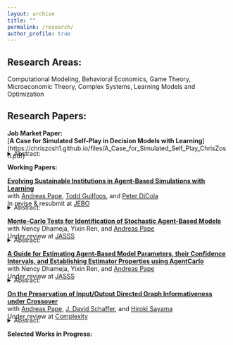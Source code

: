 ```yaml
---
layout: archive
title: ""
permalink: /research/
author_profile: true
---
```

<h2>Research Areas:</h2>
Computational Modeling, Behavioral Economics, Game Theory, Microeconomic Theory, Complex Systems, Learning Models and Optimization

<h2>Research Papers:</h2>
<b>Job Market Paper:</b><br>
[<b>A Case for Simulated Self-Play in Decision Models with Learning</b>](https://chriszosh1.github.io/files/A_Case_for_Simulated_Self_Play_ChrisZosh.pdf)
<details style="margin-top: -22px;"><summary>Abstract:</summary>
While there is an extensive history of bringing decision theories with learning to lab data, such models have been plagued with inadequate assumptions about the information players know before the first round of play. To solve this problem, I discuss the notion of Simulated Self-Play (SSP), in which agents play simulated rounds of the game against themselves to develop intuition about the nature of the game before the first round of play. Although some existing models of artificial intelligence have utilized self-play to achieve high performing solutions to some fairly complex problems (e.g. Alpha Zero playing Chess and Go), its exploration as a cognitive parameter when modeling human behavior has been relatively unexplored. First, I make the case that SSP improves theoretical coherence by discussing a number of common alternative assumptions (uniform / no priors, fitted priors, and burned-in priors), some of their a priori issues, and how Simulated Self-Play addresses many of them in a parsimonious way. Next, I evaluate the empirical value of SSP by implementing a simple learning model using priors formed via SSP and the alternatives and then compare their performance at predicting out-of-sample play in variations of the Beauty Contest game. I find that Simulated Self-Play performs as well or better than all of the aforementioned alternatives.
</details>

<b>Working Papers:</b><br>

[<b>Evolving Sustainable Institutions in Agent-Based Simulations with Learning</b>](https://chriszosh1.github.io/files/EvolvingSustainableInstitutions_Zosh_et_al.pdf)
<br>with <a href="https://www.binghamton.edu/economics/faculty/profile.html?id=apape"> Andreas Pape</a>,
<a href="https://www.toddguilfoos.com/"> Todd Guilfoos</a>, and
<a href="https://www.law.northwestern.edu/faculty/profiles/peterdicola/"> Peter DiCola</a> <br>
In revise & resubmit at [JEBO](https://www.sciencedirect.com/journal/journal-of-economic-behavior-and-organization)<br>
<details style="margin-top: -22px;"><summary>Abstract:</summary>
Elinor Ostrom identified eight design principles for the management of common-pool resources across hundreds of case studies. We develop a novel computational model in which learning agents intentionally explore the action space in a common resource game under different policy regimes to test the conditions in which one of Ostrom's design principles, graduated sanctions, emerges. We characterize the long-run policies that emerge top-down via a computational social planner and bottom-up via democracy, modeled as an endogenous self-governance process. 
    
First, we find that graduated sanctions emerge top-down via a social planner who utilizes a fine-based policy without redistribution, but only when agents utilize similarity in their decision-making process. Next, we find that, when policy makers are able to redistribute fines, draconian style sanctions emerge. We also demonstrate that implementing the theoretical solution for rational agents who fully understand the game can forgo substantial potential gains in social welfare. Finally, we observe that, when agents participate in "democracy" (a bottom-up policy selection mechanism via voting for representatives) they are able to solve the commons problem fairly well, though we do not observe graduated sanction emerge in this context.
</details>

[<b>Monte-Carlo Tests for Identification of Stochastic Agent-Based Models</b>](https://chriszosh1.github.io/files/Agent-BasedEconometrics_MC_Zosh_et_al.pdf)
<br>with Nency Dhameja,
Yixin Ren, and
<a href="https://www.binghamton.edu/economics/faculty/profile.html?id=apape"> Andreas Pape</a><br>
Under review at [JASSS](https://www.jasss.org/admin/about.html)<br>
<details style="margin-top: -22px;"><summary>Abstract:</summary>
Agent-based models (ABMs) are increasingly used for formal estimation and inference, but their complexity and algorithmic nature pose persistent challenges for the formal assessment of estimator properties.

This paper highlights the indispensable role that Monte Carlo simulations (MCS) can play in addressing these challenges. We show that MCS can systematically evaluate whether parameters of an ABM can be reliably estimated, as well as how estimate accuracy and precision depend on factors such as search algorithm choice and the number of model runs conducted. We also introduce a novel Monte Carlo test that disentangles imprecision due to the stochasticity of the model and estimation process itself versus that sourced by sampling variation.

We apply these techniques to two example applications: first, a repeated prisoner's dilemma model with learning agents and second, a model of information diffusion over a network. Our results demonstrate that, while the parameters of these models can be identified in principle, estimator performance can be highly sensitive to choice of hyper-parameters used in the estimation process and to features of the model itself. These findings underscore the practical importance of applying MCS-based diagnostics before drawing substantive conclusions from estimated ABM parameters.
</details>

[<b>A Guide for Estimating Agent-Based Model Parameters, their Confidence Intervals, and Establishing Estimator Properties using AgentCarlo</b>](https://chriszosh1.github.io/files/Agent-BasedEconometrics_SP_Zosh_et_al.pdf)
<br>with Nency Dhameja,
Yixin Ren, and
<a href="https://www.binghamton.edu/economics/faculty/profile.html?id=apape"> Andreas Pape</a><br>
Under review at [JASSS](https://www.jasss.org/admin/about.html)<br>
<details style="margin-top: -22px;"><summary>Abstract:</summary>
Although many Agent-Based Models (ABMs) traditionally serve to demonstrate proof-of-principle-type findings, it is becoming increasingly common and desirable for such models to be used directly for estimation in many disciplines. Given this, the need for a structured discussion on accessible and econometrically sound methods to estimate these models is of great importance.

Taking the view that ABMs are in many ways analogous to structural equation models, we detail a practical and fairly generalizable approach for bringing nearly any agent-based model to panel data in a manner akin to structural regression. We structure this paper with the aim of being an accessible guide for unfamiliar analysts to pick up and use, covering estimating best-fitting parameters via Simulated Method of Moments (including summarizing and aggregating model output, establishing a fitness function, and choosing an optimization technique), estimating critical values using block-bootstrapping (including how to interpret confidence intervals and hypothesis testing in this context), and using Monte Carlo simulations to establish a number of properties, including whether model parameters are well identified. We also introduce a novel test to distinguish between different sources of estimate imprecision which arise when estimating ABMs. We conclude with an example application in which we bring an ABM of learning agents playing a game to existing lab data to estimate agent learning parameters.
</details>


<a href="https://arxiv.org/abs/2406.10369"> <b>On the Preservation of Input/Output Directed Graph Informativeness under Crossover</b></a>
<br>with <a href="https://www.binghamton.edu/economics/faculty/profile.html?id=apape"> Andreas Pape</a>,
<a href="https://scholar.google.com/citations?user=pRy5WdkAAAAJ&hl=en"> J. David Schaffer</a>, and
<a href="http://bingdev.binghamton.edu/sayama/"> Hiroki Sayama</a> <br>
Under review at [Complexity](https://onlinelibrary.wiley.com/page/journal/8503/homepage/productinformation.html)<br>
<details style="margin-top: -22px;"><summary>Abstract:</summary>
There exists a broad class of networks that connect inputs to outputs. These networks include chemical transformation networks, electrical circuits, municipal water systems, and neural networks. The goals of this paper are to provide a theoretical foundation for evolutionary crossover on this class of graphs and connect crossover to informativeness, a measure of the connectedness of inputs to outputs. Informativeness is defined as: a partially informative graph has at least one path from an input to some output, a very informative graph has a path from every input to some output, and a fully informative graph has a path from every input to every output. If a neural network with non-zero weights and any number of layers is fully informative. As links are removed (assigned zero weight), it may become very, partially, or not informative. (The complement of informativeness is actionability, which is a measure of how connected outputs are from inputs.)

We define a crossover operation on IOD Graphs in which we find subgraphs with matching sets of forward and backward directed links to "swap." With this operation, IOD Graphs can be subject to evolutionary computation methods. We show that fully informative parents may yield a non-informative child. We also show that under certain conditions, crossover compatible, partially informative parents yield partially informative children, and very informative input parents with partially informative output parents yield very informative children. However, even under these conditions, full informativeness may not be retained. Similar results hold for actionability.
</details>

<b>Selected Works in Progress:</b><br>
